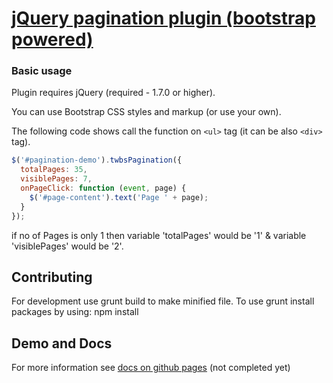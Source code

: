 # [jQuery pagination plugin (bootstrap powered)](http://josecebe.github.io/twbs-pagination/)

### Basic usage ###

Plugin requires jQuery (required - 1.7.0 or higher).

You can use Bootstrap CSS styles and markup (or use your own).

The following code shows call the function on `<ul>` tag (it can be also `<div>` tag).

```javascript
$('#pagination-demo').twbsPagination({
  totalPages: 35,
  visiblePages: 7,
  onPageClick: function (event, page) {
    $('#page-content').text('Page ' + page);
  }
});
```
if no of Pages is only 1 then variable 'totalPages' would be '1' & variable 'visiblePages' would be '2'.

## Contributing
For development use grunt build to make minified file.
To use grunt install packages by using: npm install

## Demo and Docs
For more information see [docs on github pages](http://josecebe.github.io/twbs-pagination/) (not completed yet)
